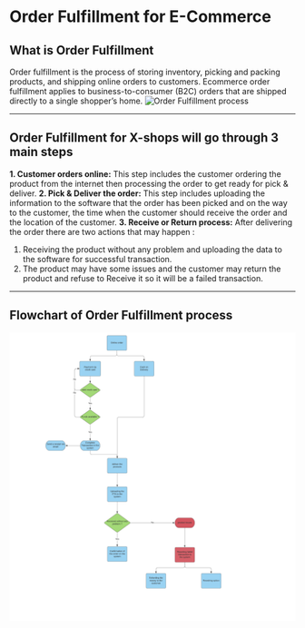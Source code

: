 # Order Fulfillment for E-Commerce

## What is Order Fulfillment

Order fulfillment is the process of storing inventory, picking and packing products, and shipping online orders to customers.
Ecommerce order fulfillment applies to business-to-consumer (B2C) orders that are shipped directly to a single shopper’s home.
![Order Fulfillment process](https://assets.cohenandsteers.com/assets/content/insights/MP845_1_alt.gif)

-----

## Order Fulfillment for X-shops will go through 3 main steps

**1. Customer orders online:**
This step includes the customer ordering the product from the internet then processing the order to get ready for pick & deliver.
**2. Pick & Deliver the order:**
This step includes uploading the information to the software that the order has been picked and on the way to the customer, the time when the customer should receive the order and the location of the customer.
**3. Receive or Return process:**
After delivering the order there are two actions that may happen :

1. Receiving the product without any problem and uploading the data to the software for  successful transaction.
2. The product may have some issues and the customer may return the product and refuse to Receive it so it will be a failed transaction.

-----

## Flowchart of Order Fulfillment process

![Order_fulfillment_process](assets/images/x-shops-order-fulfillment.png)

